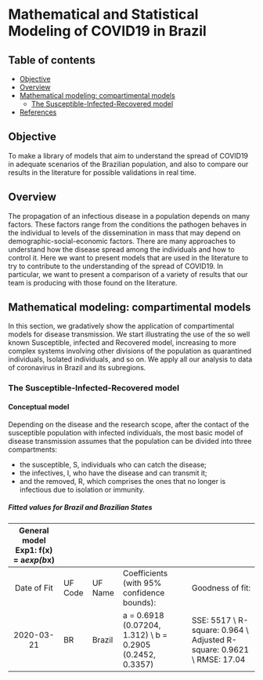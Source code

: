 # Mathematical and Statistical Modeling of COVID19 in Brazil


## Table of contents
* [Objective](#Objective)
* [Overview](#Overview)
* [Mathematical modeling: compartimental models](#Mathematical)
  * [The Susceptible-Infected-Recovered model](#SIR)
* [References](#references)

## Objective

To make a library of models that aim to understand the spread of COVID19 in adequate scenarios of the Brazilian population, and also to compare our results in the literature for possible validations in real time.

## Overview

  The propagation of an infectious disease in a population depends on many factors. These factors range from the conditions the pathogen behaves in  the individual to levels of the dissemination in mass that may depend on demographic-social-economic factors. There are many approaches to understand how the disease spread among the individuals and how  to control it. Here we want to present models that are used in the literature to try to contribute to the understanding of the spread of COVID19. In particular, we want to present a comparison of a variety of results that our team is producing with those found on the literature. 

## Mathematical modeling: compartimental models

  In this section, we gradatively show the application of compartimental models for disease transmission. We start illustrating the use of the so well known Susceptible, infected and Recovered model, increasing to more complex systems involving other divisions of the population as quarantined individuals, Isolated individuals, and so on. We apply all our analysis to data of coronavirus in Brazil and its subregions.  

### The Susceptible-Infected-Recovered model

#### Conceptual model

  Depending on the disease and the research scope, after the contact of the susceptible population with infected individuals, the most basic model of disease transmission assumes that the population can be divided into three compartments: 

  * the susceptible, S, individuals who can catch the disease;
  * the infectives, I, who have the disease and can transmit it; 
  * and the removed, R, which comprises the ones that no longer is infectious due to isolation or immunity.


##### Fitted values for Brazil and Brazilian States

| General model Exp1:   f(x) = a*exp(b*x) |         |         |                                                                         |                                                                             |
|:---------------------------------------:|---------|---------|-------------------------------------------------------------------------|-----------------------------------------------------------------------------|
| Date of Fit                             | UF Code | UF Name | Coefficients (with 95% confidence bounds):                              | Goodness of fit:                                                            |
| 2020-03-21                              | BR      | Brazil  | a =      0.6918  (0.07204, 1.312) \\  b =      0.2905  (0.2452, 0.3357) | SSE: 5517 \\  R-square: 0.964 \\  Adjusted R-square: 0.9621 \\  RMSE: 17.04 |
